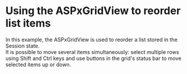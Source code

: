 # Using the ASPxGridView to reorder list items


<p>In this example, the ASPxGridView is used to reorder a list stored in the Session state.<br />
It is possible to move several items simultaneously: select multiple rows using Shift and Ctrl keys and use buttons in the grid's status bar to move selected items up or down.</p>

<br/>


